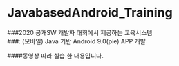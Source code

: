 # JavabasedAndroid_Training  

###2020 공개SW 개발자 대회에서 제공하는 교육시스템  
###: (모바일) Java 기반 Android 9.0(pie) APP 개발  

####동영상 따라 실습 한 내용입니다.

